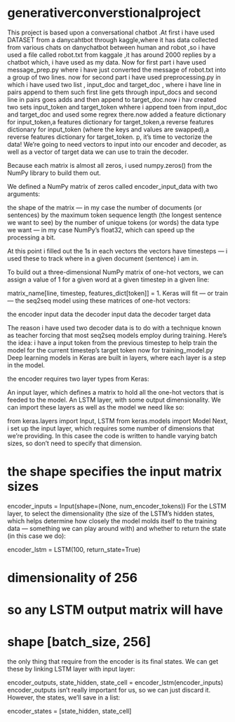 # generativerconverstionalproject
This project is based upon a conversational chatbot .At first i have used DATASET from a danycahtbot through kaggle,where it has data collected from various chats on danychatbot between human and robot ,so i have used a file called robot.txt from kaggale ,it has around 2000 replies by a chatbot which, i have used as my data.
Now for first part i have used message_prep.py where i have just converted the message of robot.txt into a group of two lines.
now for second part i have used preprocessing.py in which i have used two list , input_doc and target_doc , where i have line in pairs append to them such first line gets through input_docs and second line  in pairs goes adds <start> and <end> then append  to target_doc.now i hav created two sets input_token and target_token whhere i append toen from input_doc and target_doc and used some regrex there.now added a feature dictionary for input_token,a features dictionary for 
 target_token,a reverse features dictionary for input_token (where the keys and values are swapped),a reverse features dictionary for target_token.
  p, it’s time to vectorize the data! We’re going to need vectors to input into our encoder and decoder, as well as a vector of target data we can use to train the decoder.

Because each matrix is almost all zeros, i used numpy.zeros() from the NumPy library to build them out.

We defined a NumPy matrix of zeros called encoder_input_data with two arguments:

the shape of the matrix — in my case the number of documents (or sentences) by the maximum token sequence length (the longest sentence we want to see) by the number of unique tokens (or words)
the data type we want — in my case NumPy’s float32, which can speed up the processing a bit.


At this point i   filled out the 1s in each vectors
the vectors have timesteps — i used these to track where in a given document (sentence) i am in.

To build out a three-dimensional NumPy matrix of one-hot vectors, we can assign a value of 1 for a given word at a given timestep in a given line:

matrix_name[line, timestep, features_dict[token]] = 1.
Keras will fit — or train — the seq2seq model using these matrices of one-hot vectors:

the encoder input data
the decoder input data
the decoder target data

The reason i have used two decoder data is  to do with a technique known as teacher forcing that most seq2seq models employ during training. Here’s the idea: i have a  input token from the previous timestep to help train the model for the current timestep’s target token
now for training_model.py
Deep learning models in Keras are built in layers, where each layer is a step in the model.

the encoder requires two layer types from Keras:

An input layer, which defines a matrix to hold all the one-hot vectors that is feeded to the model.
An LSTM layer, with some output dimensionality.
We can import these layers as well as the model we need like so:

from keras.layers import Input, LSTM
from keras.models import Model
Next, i set up the input layer, which requires some number of dimensions that we’re providing. In this casee the code is written to handle varying batch sizes, so  don’t need to specify that dimension.

# the shape specifies the input matrix sizes
encoder_inputs = Input(shape=(None, num_encoder_tokens))
For the LSTM layer,  to select the dimensionality (the size of the LSTM’s hidden states, which helps determine how closely the model molds itself to the training data — something we can play around with) and whether to return the state (in this case we do):

encoder_lstm = LSTM(100, return_state=True)
#  dimensionality of 256
# so any LSTM output matrix will have 
# shape [batch_size, 256]
 the only thing that require  from the encoder is its final states. We can get these by linking  LSTM layer with  input layer:

encoder_outputs, state_hidden, state_cell = encoder_lstm(encoder_inputs)
encoder_outputs isn’t really important for us, so we can just discard it. However, the states, we’ll save in a list:

encoder_states = [state_hidden, state_cell]
